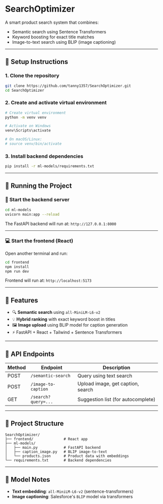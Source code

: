 # SearchOptimizer

A smart product search system that combines:
- Semantic search using Sentence Transformers
- Keyword boosting for exact title matches
- Image-to-text search using BLIP (image captioning)

---

## 🔧 Setup Instructions

### 1. Clone the repository

```bash
git clone https://github.com/tanny1357/SearchOptimizer.git
cd SearchOptimizer
```

### 2. Create and activate virtual environment

```bash
# Create virtual environment
python -m venv venv

# Activate on Windows
venv\Scripts\activate

# On macOS/Linux:
# source venv/bin/activate
```

### 3. Install backend dependencies

```bash
pip install -r ml-models/requirements.txt
```

---

## 🚀 Running the Project

### 🧠 Start the backend server

```bash
cd ml-models
uvicorn main:app --reload
```

The FastAPI backend will run at: `http://127.0.0.1:8000`

---

### 💻 Start the frontend (React)

Open another terminal and run:

```bash
cd frontend
npm install
npm run dev
```

Frontend will run at: `http://localhost:5173`

---

## 📸 Features

- 🔍 **Semantic search** using `all-MiniLM-L6-v2`
- 💡 **Hybrid ranking** with exact keyword boost in titles
- 🖼️ **Image upload** using BLIP model for caption generation
- ⚡ FastAPI + React + Tailwind + Sentence Transformers

---

## 🔗 API Endpoints

| Method | Endpoint              | Description                     |
|--------|------------------------|---------------------------------|
| POST   | `/semantic-search`     | Query using text search         |
| POST   | `/image-to-caption`    | Upload image, get caption, search |
| GET    | `/search?query=...`    | Suggestion list (for autocomplete) |

---

## 📁 Project Structure

```
SearchOptimizer/
├── frontend/              # React app
├── ml-models/
│   ├── main.py            # FastAPI backend
│   ├── caption_image.py   # BLIP image-to-text
│   └── products.json      # Product data with embeddings
└── requirements.txt       # Backend dependencies
```

---

## 🧠 Model Notes

- **Text embedding**: `all-MiniLM-L6-v2` (sentence-transformers)
- **Image captioning**: Salesforce's `BLIP` model via transformers
